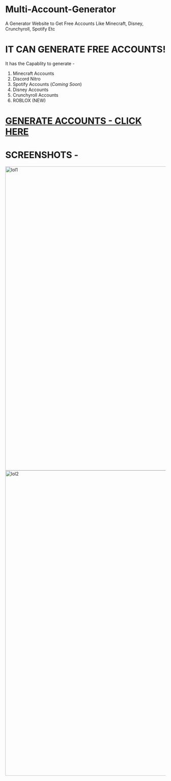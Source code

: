 # Multi-Account-Generator
A Generator Website to Get Free Accounts Like Minecraft, Disney, Crunchyroll, Spotify Etc

# IT CAN GENERATE FREE ACCOUNTS!
It has the Capablity to generate - 
1) Minecraft Accounts
2) Discord Nitro
3) Spotify Accounts (*Coming Soon*)
4) Disney Accounts
5) Crunchyroll Accounts
6) ROBLOX (NEW)
# [GENERATE ACCOUNTS - CLICK HERE ](https://sites.google.com/view/rhythmalts/home)

# SCREENSHOTS - 
<img width="956" alt="lol1" src="https://github.com/gabuja1472/Multi-Account-Generator/assets/143890633/f2710732-6db5-46ef-b345-ab77c7c6e88b">

<img width="960" alt="lol2" src="https://github.com/gabuja1472/Multi-Account-Generator/assets/143890633/e335c797-5096-4bdf-9e63-c4f87a5a1163">


